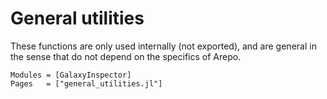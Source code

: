 # General utilities

These functions are only used internally (not exported), and are general in the sense that do not depend on the specifics of Arepo.

```@autodocs
Modules = [GalaxyInspector]
Pages   = ["general_utilities.jl"]
```
